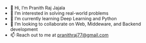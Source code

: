 - 👋 Hi, I’m Pranith Raj Jajala
- 👀 I’m interested in solving real-world problems
- 🌱 I’m currently learning Deep Learning and Python
- 💞️ I’m looking to collaborate on Web, Middeware, and Backend development
- 📫 Reach out to me at pranithraj77@gmail.com

<!---
pranithraj/pranithraj is a ✨ special ✨ repository because its `README.md` (this file) appears on your GitHub profile.
You can click the Preview link to take a look at your changes.
--->

